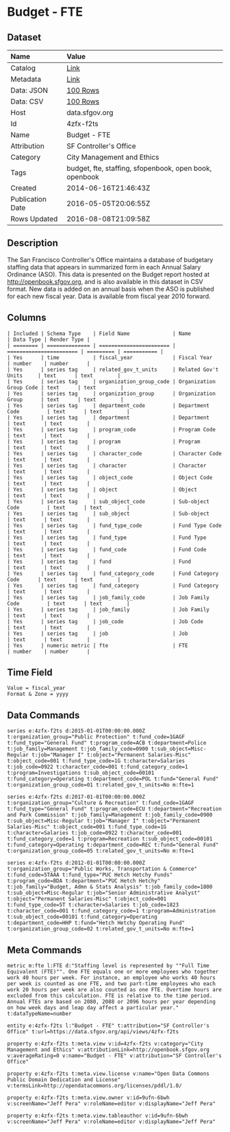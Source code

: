 # Budget - FTE

## Dataset

| Name | Value |
| :--- | :---- |
| Catalog | [Link](https://catalog.data.gov/dataset/budget-fte-ab7fd) |
| Metadata | [Link](https://data.sfgov.org/api/views/4zfx-f2ts) |
| Data: JSON | [100 Rows](https://data.sfgov.org/api/views/4zfx-f2ts/rows.json?max_rows=100) |
| Data: CSV | [100 Rows](https://data.sfgov.org/api/views/4zfx-f2ts/rows.csv?max_rows=100) |
| Host | data.sfgov.org |
| Id | 4zfx-f2ts |
| Name | Budget - FTE |
| Attribution | SF Controller's Office |
| Category | City Management and Ethics |
| Tags | budget, fte, staffing, sfopenbook, open book, openbook |
| Created | 2014-06-16T21:46:43Z |
| Publication Date | 2016-05-05T20:06:55Z |
| Rows Updated | 2016-08-08T21:09:58Z |

## Description

The San Francisco Controller's Office maintains a database of budgetary staffing data that appears in summarized form in each Annual Salary Ordinance (ASO). This data is presented on the Budget report hosted at http://openbook.sfgov.org, and is also available in this dataset in CSV format. New data is added on an annual basis when the ASO is published for each new fiscal year. Data is available from fiscal year 2010 forward.

## Columns

```ls
| Included | Schema Type    | Field Name              | Name                    | Data Type | Render Type |
| ======== | ============== | ======================= | ======================= | ========= | =========== |
| Yes      | time           | fiscal_year             | Fiscal Year             | number    | number      |
| Yes      | series tag     | related_gov_t_units     | Related Gov't Units     | text      | text        |
| Yes      | series tag     | organization_group_code | Organization Group Code | text      | text        |
| Yes      | series tag     | organization_group      | Organization Group      | text      | text        |
| Yes      | series tag     | department_code         | Department Code         | text      | text        |
| Yes      | series tag     | department              | Department              | text      | text        |
| Yes      | series tag     | program_code            | Program Code            | text      | text        |
| Yes      | series tag     | program                 | Program                 | text      | text        |
| Yes      | series tag     | character_code          | Character Code          | text      | text        |
| Yes      | series tag     | character               | Character               | text      | text        |
| Yes      | series tag     | object_code             | Object Code             | text      | text        |
| Yes      | series tag     | object                  | Object                  | text      | text        |
| Yes      | series tag     | sub_object_code         | Sub-object Code         | text      | text        |
| Yes      | series tag     | sub_object              | Sub-object              | text      | text        |
| Yes      | series tag     | fund_type_code          | Fund Type Code          | text      | text        |
| Yes      | series tag     | fund_type               | Fund Type               | text      | text        |
| Yes      | series tag     | fund_code               | Fund Code               | text      | text        |
| Yes      | series tag     | fund                    | Fund                    | text      | text        |
| Yes      | series tag     | fund_category_code      | Fund Category Code      | text      | text        |
| Yes      | series tag     | fund_category           | Fund Category           | text      | text        |
| Yes      | series tag     | job_family_code         | Job Family Code         | text      | text        |
| Yes      | series tag     | job_family              | Job Family              | text      | text        |
| Yes      | series tag     | job_code                | Job Code                | text      | text        |
| Yes      | series tag     | job                     | Job                     | text      | text        |
| Yes      | numeric metric | fte                     | FTE                     | number    | number      |
```

## Time Field

```ls
Value = fiscal_year
Format & Zone = yyyy
```

## Data Commands

```ls
series e:4zfx-f2ts d:2015-01-01T00:00:00.000Z t:organization_group="Public Protection" t:fund_code=1GAGF t:fund_type="General Fund" t:program_code=ACB t:department=Police t:job_family=Management t:job_family_code=0900 t:sub_object=Misc-Regular t:job="Manager I" t:object="Permanent Salaries-Misc" t:object_code=001 t:fund_type_code=1G t:character=Salaries t:job_code=0922 t:character_code=001 t:fund_category_code=1 t:program=Investigations t:sub_object_code=00101 t:fund_category=Operating t:department_code=POL t:fund="General Fund" t:organization_group_code=01 t:related_gov_t_units=No m:fte=1

series e:4zfx-f2ts d:2017-01-01T00:00:00.000Z t:organization_group="Culture & Recreation" t:fund_code=1GAGF t:fund_type="General Fund" t:program_code=ECU t:department="Recreation and Park Commission" t:job_family=Management t:job_family_code=0900 t:sub_object=Misc-Regular t:job="Manager I" t:object="Permanent Salaries-Misc" t:object_code=001 t:fund_type_code=1G t:character=Salaries t:job_code=0922 t:character_code=001 t:fund_category_code=1 t:program=Recreation t:sub_object_code=00101 t:fund_category=Operating t:department_code=REC t:fund="General Fund" t:organization_group_code=05 t:related_gov_t_units=No m:fte=1

series e:4zfx-f2ts d:2012-01-01T00:00:00.000Z t:organization_group="Public Works, Transportation & Commerce" t:fund_code=5TAAA t:fund_type="PUC Hetch Hetchy Funds" t:program_code=BDA t:department="PUC Hetch Hetchy" t:job_family="Budget, Admn & Stats Analysis" t:job_family_code=1800 t:sub_object=Misc-Regular t:job="Senior Administrative Analyst" t:object="Permanent Salaries-Misc" t:object_code=001 t:fund_type_code=5T t:character=Salaries t:job_code=1823 t:character_code=001 t:fund_category_code=1 t:program=Administration t:sub_object_code=00101 t:fund_category=Operating t:department_code=HHP t:fund="Hetch Hetchy Operating Fund" t:organization_group_code=02 t:related_gov_t_units=No m:fte=1
```

## Meta Commands

```ls
metric m:fte l:FTE d:"Staffing level is represented by ""Full Time Equivalent (FTE)"". One FTE equals one or more employees who together work 40 hours per week. For instance, an employee who works 40 hours per week is counted as one FTE, and two part-time employees who each work 20 hours per week are also counted as one FTE. Overtime hours are excluded from this calculation. FTE is relative to the time period. Annual FTEs are based on 2080, 2088 or 2096 hours per year depending on how week days and leap day affect a particular year." t:dataTypeName=number

entity e:4zfx-f2ts l:"Budget - FTE" t:attribution="SF Controller's Office" t:url=https://data.sfgov.org/api/views/4zfx-f2ts

property e:4zfx-f2ts t:meta.view v:id=4zfx-f2ts v:category="City Management and Ethics" v:attributionLink=http://openbook.sfgov.org v:averageRating=0 v:name="Budget - FTE" v:attribution="SF Controller's Office"

property e:4zfx-f2ts t:meta.view.license v:name="Open Data Commons Public Domain Dedication and License" v:termsLink=http://opendatacommons.org/licenses/pddl/1.0/

property e:4zfx-f2ts t:meta.view.owner v:id=9ufn-6bwh v:screenName="Jeff Pera" v:roleName=editor v:displayName="Jeff Pera"

property e:4zfx-f2ts t:meta.view.tableauthor v:id=9ufn-6bwh v:screenName="Jeff Pera" v:roleName=editor v:displayName="Jeff Pera"
```